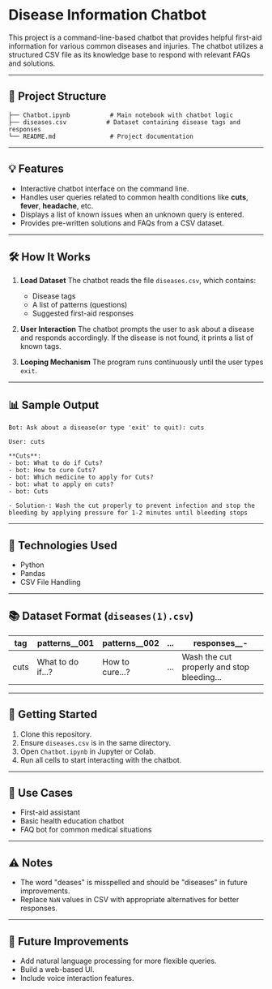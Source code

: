 # Disease Information Chatbot

This project is a command-line-based chatbot that provides helpful first-aid information for various common diseases and injuries. The chatbot utilizes a structured CSV file as its knowledge base to respond with relevant FAQs and solutions.

---

## 📁 Project Structure

```
├── Chatbot.ipynb           # Main notebook with chatbot logic
├── diseases.csv           # Dataset containing disease tags and responses
└── README.md               # Project documentation
```

---

## 💡 Features

* Interactive chatbot interface on the command line.
* Handles user queries related to common health conditions like **cuts**, **fever**, **headache**, etc.
* Displays a list of known issues when an unknown query is entered.
* Provides pre-written solutions and FAQs from a CSV dataset.

---

## 🛠️ How It Works

1. **Load Dataset**
   The chatbot reads the file `diseases.csv`, which contains:

   * Disease tags
   * A list of patterns (questions)
   * Suggested first-aid responses

2. **User Interaction**
   The chatbot prompts the user to ask about a disease and responds accordingly. If the disease is not found, it prints a list of known tags.

3. **Looping Mechanism**
   The program runs continuously until the user types `exit`.

---

## 📊 Sample Output

```
Bot: Ask about a disease(or type 'exit' to quit): cuts

User: cuts

**Cuts**:
- bot: What to do if Cuts?
- bot: How to cure Cuts?
- bot: Which medicine to apply for Cuts?
- bot: what to apply on cuts?
- bot: Cuts

- Solution-: Wash the cut properly to prevent infection and stop the bleeding by applying pressure for 1-2 minutes until bleeding stops
```

---

## 🤝 Technologies Used

* Python
* Pandas
* CSV File Handling

---

## 📚 Dataset Format (`diseases(1).csv`)

| tag  | patterns\_\_001   | patterns\_\_002 | ... | responses\_\_-                             |
| ---- | ----------------- | --------------- | --- | ------------------------------------------ |
| cuts | What to do if...? | How to cure...? | ... | Wash the cut properly and stop bleeding... |

---

## 🚀 Getting Started

1. Clone this repository.
2. Ensure `diseases.csv` is in the same directory.
3. Open `Chatbot.ipynb` in Jupyter or Colab.
4. Run all cells to start interacting with the chatbot.

---

## 💼 Use Cases

* First-aid assistant
* Basic health education chatbot
* FAQ bot for common medical situations

---

## ⚠️ Notes

* The word "deases" is misspelled and should be "diseases" in future improvements.
* Replace `NaN` values in CSV with appropriate alternatives for better responses.

---

## 🎉 Future Improvements

* Add natural language processing for more flexible queries.
* Build a web-based UI.
* Include voice interaction features.
